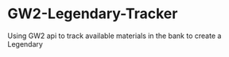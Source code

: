 # GW2-Legendary-Tracker
Using GW2 api to track available materials in the bank to create a Legendary
